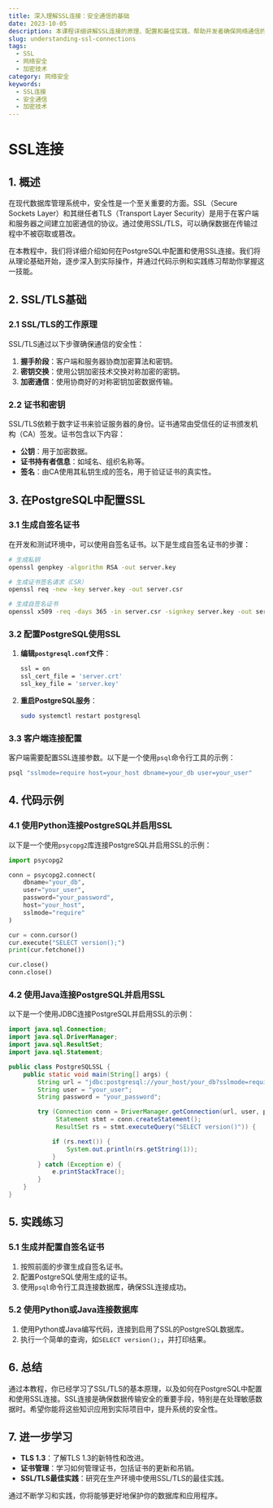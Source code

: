 ```yaml
---
title: 深入理解SSL连接：安全通信的基础
date: 2023-10-05
description: 本课程详细讲解SSL连接的原理、配置和最佳实践，帮助开发者确保网络通信的安全性。
slug: understanding-ssl-connections
tags:
  - SSL
  - 网络安全
  - 加密技术
category: 网络安全
keywords:
  - SSL连接
  - 安全通信
  - 加密技术
---
```


# SSL连接

## 1. 概述

在现代数据库管理系统中，安全性是一个至关重要的方面。SSL（Secure Sockets Layer）和其继任者TLS（Transport Layer Security）是用于在客户端和服务器之间建立加密通信的协议。通过使用SSL/TLS，可以确保数据在传输过程中不被窃取或篡改。

在本教程中，我们将详细介绍如何在PostgreSQL中配置和使用SSL连接。我们将从理论基础开始，逐步深入到实际操作，并通过代码示例和实践练习帮助你掌握这一技能。

## 2. SSL/TLS基础

### 2.1 SSL/TLS的工作原理

SSL/TLS通过以下步骤确保通信的安全性：

1. **握手阶段**：客户端和服务器协商加密算法和密钥。
2. **密钥交换**：使用公钥加密技术交换对称加密的密钥。
3. **加密通信**：使用协商好的对称密钥加密数据传输。

### 2.2 证书和密钥

SSL/TLS依赖于数字证书来验证服务器的身份。证书通常由受信任的证书颁发机构（CA）签发。证书包含以下内容：

- **公钥**：用于加密数据。
- **证书持有者信息**：如域名、组织名称等。
- **签名**：由CA使用其私钥生成的签名，用于验证证书的真实性。

## 3. 在PostgreSQL中配置SSL

### 3.1 生成自签名证书

在开发和测试环境中，可以使用自签名证书。以下是生成自签名证书的步骤：

```bash
# 生成私钥
openssl genpkey -algorithm RSA -out server.key

# 生成证书签名请求（CSR）
openssl req -new -key server.key -out server.csr

# 生成自签名证书
openssl x509 -req -days 365 -in server.csr -signkey server.key -out server.crt
```

### 3.2 配置PostgreSQL使用SSL

1. **编辑`postgresql.conf`文件**：

    ```bash
    ssl = on
    ssl_cert_file = 'server.crt'
    ssl_key_file = 'server.key'
    ```

2. **重启PostgreSQL服务**：

    ```bash
    sudo systemctl restart postgresql
    ```

### 3.3 客户端连接配置

客户端需要配置SSL连接参数。以下是一个使用`psql`命令行工具的示例：

```bash
psql "sslmode=require host=your_host dbname=your_db user=your_user"
```

## 4. 代码示例

### 4.1 使用Python连接PostgreSQL并启用SSL

以下是一个使用`psycopg2`库连接PostgreSQL并启用SSL的示例：

```python
import psycopg2

conn = psycopg2.connect(
    dbname="your_db",
    user="your_user",
    password="your_password",
    host="your_host",
    sslmode="require"
)

cur = conn.cursor()
cur.execute("SELECT version();")
print(cur.fetchone())

cur.close()
conn.close()
```

### 4.2 使用Java连接PostgreSQL并启用SSL

以下是一个使用JDBC连接PostgreSQL并启用SSL的示例：

```java
import java.sql.Connection;
import java.sql.DriverManager;
import java.sql.ResultSet;
import java.sql.Statement;

public class PostgreSQLSSL {
    public static void main(String[] args) {
        String url = "jdbc:postgresql://your_host/your_db?sslmode=require";
        String user = "your_user";
        String password = "your_password";

        try (Connection conn = DriverManager.getConnection(url, user, password);
             Statement stmt = conn.createStatement();
             ResultSet rs = stmt.executeQuery("SELECT version()")) {

            if (rs.next()) {
                System.out.println(rs.getString(1));
            }
        } catch (Exception e) {
            e.printStackTrace();
        }
    }
}
```

## 5. 实践练习

### 5.1 生成并配置自签名证书

1. 按照前面的步骤生成自签名证书。
2. 配置PostgreSQL使用生成的证书。
3. 使用`psql`命令行工具连接数据库，确保SSL连接成功。

### 5.2 使用Python或Java连接数据库

1. 使用Python或Java编写代码，连接到启用了SSL的PostgreSQL数据库。
2. 执行一个简单的查询，如`SELECT version();`，并打印结果。

## 6. 总结

通过本教程，你已经学习了SSL/TLS的基本原理，以及如何在PostgreSQL中配置和使用SSL连接。SSL连接是确保数据传输安全的重要手段，特别是在处理敏感数据时。希望你能将这些知识应用到实际项目中，提升系统的安全性。

## 7. 进一步学习

- **TLS 1.3**：了解TLS 1.3的新特性和改进。
- **证书管理**：学习如何管理证书，包括证书的更新和吊销。
- **SSL/TLS最佳实践**：研究在生产环境中使用SSL/TLS的最佳实践。

通过不断学习和实践，你将能够更好地保护你的数据库和应用程序。